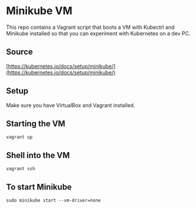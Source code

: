 # Minikube VM

This repo contains a Vagrant script that boots a VM with Kubectrl and Minikube installed so that you can experiment with Kubernetes on a dev PC.

## Source

[https://kubernetes.io/docs/setup/minikube/](https://kubernetes.io/docs/setup/minikube/)

## Setup

Make sure you have VirtualBox and Vagrant installed.

## Starting the VM

    vagrant up

##  Shell into the VM

    vagrant ssh

## To start Minikube

    sudo minikube start --vm-driver=none